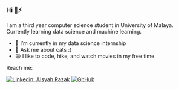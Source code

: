 ### Hi 👋⚡


I am a third year computer science student in University of Malaya. Currently learning data science and machine learning.

- 🔭 I’m currently in my data science internship
- 💬 Ask me about cats :)
- 😄 I like to code, hike, and watch movies in my free time

Reach me:

[![Linkedin: Aisyah Razak](https://img.shields.io/badge/LinkedIn-0077B5?style=for-the-badge&logo=linkedin&logoColor=white)](https://www.linkedin.com/in/aisyahh-razak/)
<a href="mailto:aisyahrazak171@gmail.com" target="_blank"><img alt="GitHub" src="https://img.shields.io/badge/-aisyahrazak171@gmail.com-c14438?style=flat-square&logo=Gmail&logoColor=white"></a>

<!--
**aisyahrzk/aisyahrzk** is a ✨ _special_ ✨ repository because its `README.md` (this file) appears on your GitHub profile.

Here are some ideas to get you started:

- 🔭 I’m currently working on ...
- 🌱 I’m currently learning ...
- 👯 I’m looking to collaborate on ...
- 🤔 I’m looking for help with ...
- 💬 Ask me about ...
- 📫 How to reach me: ...
- 😄 Pronouns: ...
- ⚡ Fun fact: ...
-->
